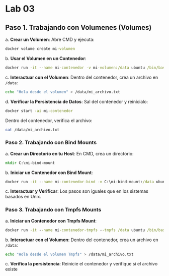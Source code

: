 # Lab 03


## Paso 1. Trabajando con Volumenes (Volumes)

a. **Crear un Volumen**: Abre CMD y ejecuta:

   ```cmd
   docker volume create mi-volumen
   ```

b. **Usar el Volumen en un Contenedor**:

   ```cmd
   docker run -it --name mi-contenedor -v mi-volumen:/data ubuntu /bin/bash
   ```

c. **Interactuar con el Volumen**: Dentro del contenedor, crea un archivo en `/data`:

   ```sh
   echo "Hola desde el volumen" > /data/mi_archivo.txt
   ```

d. **Verificar la Persistencia de Datos**: Sal del contenedor y reinícialo:

   ```cmd
   docker start -ai mi-contenedor
   ```

   Dentro del contenedor, verifica el archivo:

   ```sh
   cat /data/mi_archivo.txt
   ```

### Paso 2. Trabajando con Bind Mounts

a. **Crear un Directorio en tu Host**: En CMD, crea un directorio:

   ```cmd
   mkdir C:\mi-bind-mount
   ```

b. **Iniciar un Contenedor con Bind Mount**:

   ```cmd
   docker run -it --name mi-contenedor-bind -v C:\mi-bind-mount:/data ubuntu /bin/bash
   ```

c. **Interactuar y Verificar**: Los pasos son iguales que en los sistemas basados en Unix.

### Paso 3. Trabajando con Tmpfs Mounts

a. **Iniciar un Contenedor con Tmpfs Mount**:

   ```cmd
   docker run -it --name mi-contenedor-tmpfs --tmpfs /data ubuntu /bin/bash
   ```

b. **Interactuar con el Volumen**: Dentro del contenedor, crea un archivo en `/data`:

   ```sh
   echo "Hola desde el volumen Tmpfs" > /data/mi_archivo.txt
   ```

c. **Verifica la persistencia**: Reinicie el contenedor y verifique si el archivo existe